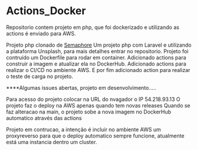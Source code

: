 # Actions_Docker
Repositorio contem projeto em php, que foi dockerizado e utilizando as actions é enviado para AWS.

Projeto php clonado de [Semaphore](https://github.com/TomFern/semaphore-demo-php-unsplash)
Um projeto php com Laravel e utilizando a plataforma Unsplash, para mais detalhes entrar no repositorio.
Projeto foi contruído um Dockerfile para rodar em container.
Adicionado actions para construir a imagem e atualizar ela no DockerHub.
Adicionado actions para realizar o CI/CD no ambiente AWS.
E por fim adicionado action para realizar o teste de carga no projeto.

****Algumas issues abertas, projeto em desenvolvimento.....

Para acesso do projeto colocar na URL do nvagador o IP 54.218.93.13
O projeto faz o deploy na AWS apenas quando tem novas releases
Quando se faz alteracao na main, o projeto sobe a nova imagem no DockerHub automatico através das actions

Projeto em contrucao, a intenção é incluir no ambiente AWS um proxyreverso para que o deploy automatico sempre funcione, atualmente está uma instancia dentro um cluster.

